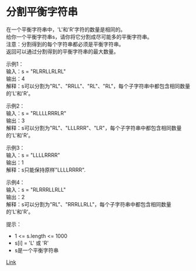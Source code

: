 <h1>分割平衡字符串</h1>

在一个平衡字符串中，'L'和'R'字符的数量是相同的。</br>
给你一个平衡字符串s，请你将它分割成尽可能多的平衡字符串。</br>
注意：分割得到的每个字符串都必须是平衡字符串。</br>
返回可以通过分割得到的平衡字符串的最大数量。</br>

示例1：</br>
输入：s = "RLRRLLRLRL"</br>
输出：4</br>
解释：s可以分割为"RL"、"RRLL"、"RL"、"RL"，每个子字符串中都包含相同数量的'L'和'R'。</br>

示例2：</br>
输入：s = "RLLLLRRRLR"</br>
输出：3</br>
解释：s可以分割为"RL"、"LLLRRR"、"LR"，每个子字符串中都包含相同数量的'L'和'R'。</br>

示例3：</br>
输入：s = "LLLLRRRR"</br>
输出：1</br>
解释：s只能保持原样"LLLLRRRR".</br>

示例4：</br>
输入：s = "RLRRRLLRLL"</br>
输出：2</br>
解释：s可以分割为"RL"、"RRRLLRLL"，每个子字符串中都包含相同数量的'L'和'R'。</br>

提示：
- 1 <= s.length <= 1000
- s[i] = 'L' 或 'R'
- s是一个平衡字符串

[Link](https://leetcode-cn.com/problems/split-a-string-in-balanced-strings/)